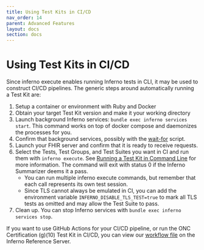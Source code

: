 ```yaml
---
title: Using Test Kits in CI/CD
nav_order: 14
parent: Advanced Features
layout: docs
section: docs
---
```


# Using Test Kits in CI/CD

Since inferno execute enables running Inferno tests in CLI, it may be used to construct
CI/CD pipelines. The generic steps around automatically running a Test Kit are:

 1. Setup a container or environment with Ruby and Docker
 2. Obtain your target Test Kit version and make it your working directory
 3. Launch background Inferno services: `bundle exec inferno services start`. This
command works on top of docker compose and daemonizes the processes for you.
 4. Confirm that background services, possibly with the [wait-for](https://github.com/eficode/wait-for) script.
 5. Launch your FHIR server and confirm that it is ready to receive requests.
 6. Select the Tests, Test Groups, and Test Suites you want in CI and run them
with `inferno execute`. See
[Running a Test Kit in Command Line](https://inferno-framework.github.io/docs/getting-started/inferno-cli.html#creating-a-new-test-kit)
for more information. The command will exit with status 0 if the Inferno Summarizer deems
it a pass.
    + You can run multiple inferno execute commands, but remember that each call represents
its own test session.
    + Since TLS cannot always be emulated in CI, you can add the environment variable
`INFERNO_DISABLE_TLS_TEST=true` to mark all TLS tests as omitted and may allow the
Test Suite to pass.
 7. Clean up. You can stop Inferno services with `bundle exec inferno services stop`.

If you want to use GitHub Actions for your CI/CD pipeline, or run the
ONC Certification (g)(10) Test Kit in CI/CD, you can view our [workflow file](https://github.com/inferno-framework/inferno-reference-server/blob/5e0d06ad5414efa93499fd3de093e29cf5e6d9d1/.github/workflows/inferno_ci.yml)
on the Inferno Reference Server.
